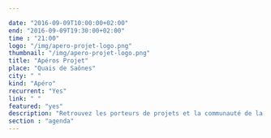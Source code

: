 ```yaml
---

date: "2016-09-09T10:00:00+02:00"
end: "2016-09-09T19:30:00+02:00"
time : "21:00"
logo: "/img/apero-projet-logo.png"
thumbnail: "/img/apero-projet-logo.png"
title: "Apéros Projet"
place: "Quais de Saônes"
city: " "
kind: "Apéro"
recurrent: "Yes"
link: " "
featured: "yes"
description: "Retrouvez les porteurs de projets et la communauté de la MYNE tous les premiers vendredi de chaque mois. L'occasion de faire des rencontres, d'échanger autour d'un verre, ou d'une tasse, et de suivre l'évolution des projets."
section : "agenda"
---
```

